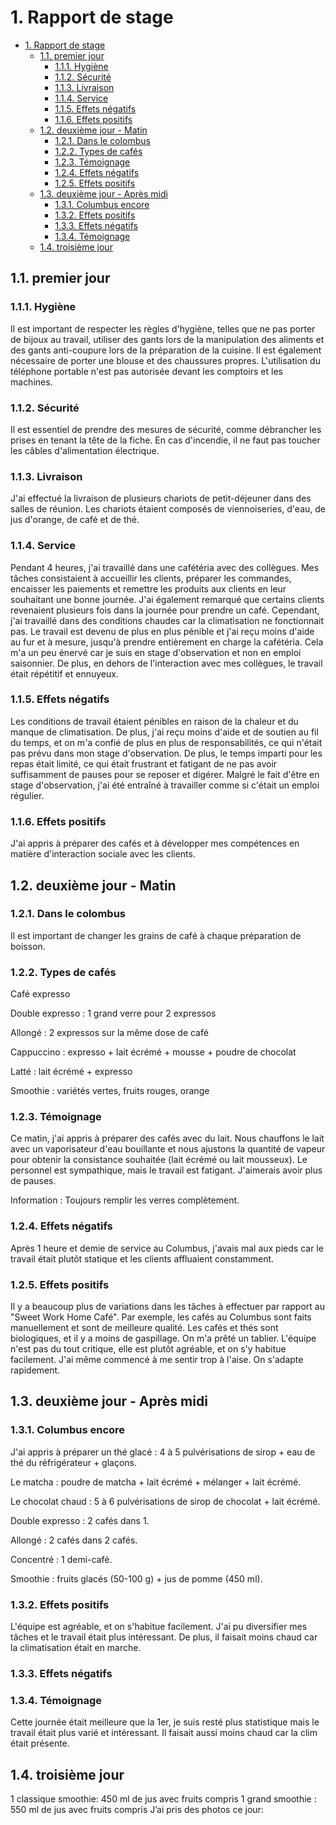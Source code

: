 # 1. Rapport de stage

- [1. Rapport de stage](#1-rapport-de-stage)
  - [1.1. premier jour](#11-premier-jour)
    - [1.1.1. Hygiène](#111-hygiène)
    - [1.1.2. Sécurité](#112-sécurité)
    - [1.1.3. Livraison](#113-livraison)
    - [1.1.4. Service](#114-service)
    - [1.1.5. Effets négatifs](#115-effets-négatifs)
    - [1.1.6. Effets positifs](#116-effets-positifs)
  - [1.2. deuxième jour - Matin](#12-deuxième-jour---matin)
    - [1.2.1. Dans le colombus](#121-dans-le-colombus)
    - [1.2.2. Types de cafés](#122-types-de-cafés)
    - [1.2.3. Témoignage](#123-témoignage)
    - [1.2.4. Effets négatifs](#124-effets-négatifs)
    - [1.2.5. Effets positifs](#125-effets-positifs)
  - [1.3. deuxième jour - Après midi](#13-deuxième-jour---après-midi)
    - [1.3.1. Columbus encore](#131-columbus-encore)
    - [1.3.2. Effets positifs](#132-effets-positifs)
    - [1.3.3. Effets négatifs](#133-effets-négatifs)
    - [1.3.4. Témoignage](#134-témoignage)
  - [1.4. troisième jour](#14-troisième-jour)

## 1.1. premier jour

### 1.1.1. Hygiène
Il est important de respecter les règles d'hygiène, telles que ne pas porter de bijoux au travail, utiliser des gants lors de la manipulation des aliments et des gants anti-coupure lors de la préparation de la cuisine. Il est également nécessaire de porter une blouse et des chaussures propres. L'utilisation du téléphone portable n'est pas autorisée devant les comptoirs et les machines.
### 1.1.2. Sécurité
Il est essentiel de prendre des mesures de sécurité, comme débrancher les prises en tenant la tête de la fiche. En cas d'incendie, il ne faut pas toucher les câbles d'alimentation électrique.

###  1.1.3. Livraison
J'ai effectué la livraison de plusieurs chariots de petit-déjeuner dans des salles de réunion. Les chariots étaient composés de viennoiseries, d'eau, de jus d'orange, de café et de thé.

### 1.1.4. Service
Pendant 4 heures, j'ai travaillé dans une cafétéria avec des collègues. Mes tâches consistaient à accueillir les clients, préparer les commandes, encaisser les paiements et remettre les produits aux clients en leur souhaitant une bonne journée. 
J'ai également remarqué que certains clients revenaient plusieurs fois dans la journée pour prendre un café.
 Cependant, j'ai travaillé dans des conditions chaudes car la climatisation ne fonctionnait pas.
 Le travail est devenu de plus en plus pénible et j'ai reçu moins d'aide au fur et à mesure, jusqu'à prendre entièrement en charge la cafétéria.
 Cela m'a un peu énervé car je suis en stage d'observation et non en emploi saisonnier.
 De plus, en dehors de l'interaction avec mes collègues, le travail était répétitif et ennuyeux.



### 1.1.5. Effets négatifs

Les conditions de travail étaient pénibles en raison de la chaleur et du manque de climatisation. 
De plus, j'ai reçu moins d'aide et de soutien au fil du temps, et on m'a confié de plus en plus de responsabilités, ce qui n'était pas prévu dans mon stage d'observation.
 De plus, le temps imparti pour les repas était limité, ce qui était frustrant et fatigant de ne pas avoir suffisamment de pauses pour se reposer et digérer. Malgré le fait d'être en stage d'observation, j'ai été entraîné à travailler comme si c'était un emploi régulier.


### 1.1.6. Effets positifs

J'ai appris à préparer des cafés et à développer mes compétences en matière d'interaction sociale avec les clients.


## 1.2. deuxième jour - Matin

### 1.2.1. Dans le colombus

Il est important de changer les grains de café à chaque préparation de boisson.

### 1.2.2. Types de cafés 

Café expresso

Double expresso : 1 grand verre pour 2 expressos

Allongé : 2 expressos sur la même dose de café

Cappuccino : expresso + lait écrémé + mousse + poudre de chocolat

Latté : lait écrémé + expresso


Smoothie : variétés vertes, fruits rouges, orange


### 1.2.3. Témoignage

Ce matin, j'ai appris à préparer des cafés avec du lait. Nous chauffons le lait avec un vaporisateur d'eau bouillante et nous ajustons la quantité de vapeur pour obtenir la consistance souhaitée (lait écrémé ou lait mousseux). 
Le personnel est sympathique, mais le travail est fatigant. J'aimerais avoir plus de pauses.

Information : Toujours remplir les verres complètement.



###  1.2.4. Effets négatifs
Après 1 heure et demie de service au Columbus, j'avais mal aux pieds car le travail était plutôt statique et les clients affluaient constamment.



### 1.2.5. Effets positifs
Il y a beaucoup plus de variations dans les tâches à effectuer par rapport au "Sweet Work Home Café". Par exemple, les cafés au Columbus sont faits manuellement et sont de meilleure qualité. 
Les cafés et thés sont biologiques, et il y a moins de gaspillage. 
On m'a prêté un tablier. L'équipe n'est pas du tout critique, elle est plutôt agréable, et on s'y habitue facilement.
 J'ai même commencé à me sentir trop à l'aise. On s'adapte rapidement.



##  1.3. deuxième jour - Après midi

### 1.3.1. Columbus encore

J'ai appris à préparer un thé glacé : 4 à 5 pulvérisations de sirop + eau de thé du réfrigérateur + glaçons.

Le matcha : poudre de matcha + lait écrémé + mélanger + lait écrémé.

Le chocolat chaud : 5 à 6 pulvérisations de sirop de chocolat + lait écrémé.

Double expresso : 2 cafés dans 1.

Allongé : 2 cafés dans 2 cafés.

Concentré : 1 demi-café.

Smoothie : fruits glacés (50-100 g) + jus de pomme (450 ml).


### 1.3.2. Effets positifs
L'équipe est agréable, et on s'habitue facilement. J'ai pu diversifier mes tâches et le travail était plus intéressant. De plus, il faisait moins chaud car la climatisation était en marche.

### 1.3.3. Effets négatifs

###  1.3.4. Témoignage

Cette journée était meilleure que la 1er, je suis resté plus statistique mais le travail était plus varié et intéressant. Il faisait aussi moins chaud car la clim était présente.




## 1.4. troisième jour
1 classique smoothie: 450 ml de jus avec fruits compris
1 grand smoothie : 550 ml de jus avec fruits compris
J’ai pris des photos ce jour:

